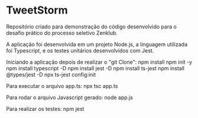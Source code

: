 # TweetStorm

Repositório criado para demonstração do código desenvolvido para o desafio prático do processo seletivo Zenklub.

A aplicação foi desenvolvida em um projeto Node.js, a linguagem utilizada foi Typescript, e os testes unitários desenvolvidos com Jest.

Iniciando a aplicação depois de realizar o "git Clone":
npm install
npm init -y
npm install typescript -D
npm install jest -D
npm install ts-jest
npm install @types/jest -D
npx ts-jest config:init

Para executar o arquivo app.ts:
npx tsc app.ts

Para rodar o arquivo Javascript gerado:
node app.js

Para realizar os testes:
npm jest






